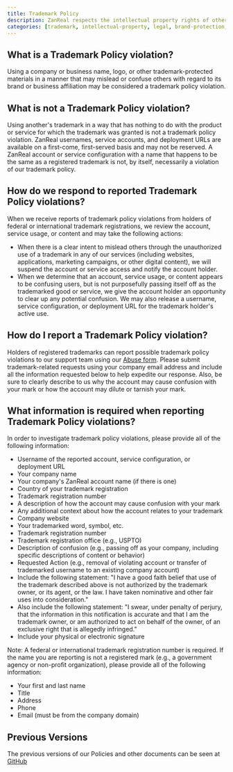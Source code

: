 ```yaml
---
title: Trademark Policy
description: ZanReal respects the intellectual property rights of others and expects its users and clients to do the same across all our services including software development, marketing, remote IT support, SEO, and UI/UX design services.
categories: [trademark, intellectual-property, legal, brand-protection, content-moderation, compliance]
---
```


## What is a Trademark Policy violation?

Using a company or business name, logo, or other trademark-protected materials in a manner that may mislead or confuse others with regard to its brand or business affiliation may be considered a trademark policy violation.

## What is not a Trademark Policy violation?

Using another's trademark in a way that has nothing to do with the product or service for which the trademark was granted is not a trademark policy violation. ZanReal usernames, service accounts, and deployment URLs are available on a first-come, first-served basis and may not be reserved. A ZanReal account or service configuration with a name that happens to be the same as a registered trademark is not, by itself, necessarily a violation of our trademark policy.

## How do we respond to reported Trademark Policy violations?

When we receive reports of trademark policy violations from holders of federal or international trademark registrations, we review the account, service usage, or content and may take the following actions:

- When there is a clear intent to mislead others through the unauthorized use of a trademark in any of our services (including websites, applications, marketing campaigns, or other digital content), we will suspend the account or service access and notify the account holder.
- When we determine that an account, service usage, or content appears to be confusing users, but is not purposefully passing itself off as the trademarked good or service, we give the account holder an opportunity to clear up any potential confusion. We may also release a username, service configuration, or deployment URL for the trademark holder's active use.

## How do I report a Trademark Policy violation?

Holders of registered trademarks can report possible trademark policy violations to our support team using our [Abuse form](/abuse?abuseType=trademark). Please submit trademark-related requests using your company email address and include all the information requested below to help expedite our response. Also, be sure to clearly describe to us why the account may cause confusion with your mark or how the account may dilute or tarnish your mark.

## What information is required when reporting Trademark Policy violations?

In order to investigate trademark policy violations, please provide all of the following information:

- Username of the reported account, service configuration, or deployment URL
- Your company name
- Your company's ZanReal account name (if there is one)
- Country of your trademark registration
- Trademark registration number
- A description of how the account may cause confusion with your mark
- Any additional context about how the account relates to your trademark
- Company website
- Your trademarked word, symbol, etc.
- Trademark registration number
- Trademark registration office (e.g., USPTO)
- Description of confusion (e.g., passing off as your company, including specific descriptions of content or behavior)
- Requested Action (e.g., removal of violating account or transfer of trademarked username to an existing company account)
- Include the following statement: "I have a good faith belief that use of the trademark described above is not authorized by the trademark owner, or its agent, or the law. I have taken nominative and other fair uses into consideration."
- Also include the following statement: "I swear, under penalty of perjury, that the information in this notification is accurate and that I am the trademark owner, or am authorized to act on behalf of the owner, of an exclusive right that is allegedly infringed."
- Include your physical or electronic signature

Note: A federal or international trademark registration number is required. If the name you are reporting is not a registered mark (e.g., a government agency or non-profit organization), please provide all of the following information:

- Your first and last name
- Title
- Address
- Phone
- Email (must be from the company domain)

## Previous Versions

The previous versions of our Policies and other documents can be seen at [GitHub](https://github.com/zanreal-labs/legal)
